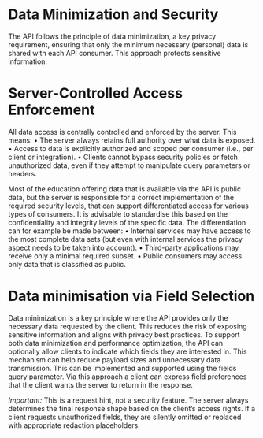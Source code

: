 # Data Minimization and Security
The API follows the principle of data minimization, a key privacy requirement, ensuring that only the minimum necessary (personal) data is shared with each API consumer. This approach protects sensitive information.

# Server-Controlled Access Enforcement
All data access is centrally controlled and enforced by the server. This means:
•	The server always retains full authority over what data is exposed.
•	Access to data is explicitly authorized and scoped per consumer (i.e., per client or integration).
•	Clients cannot bypass security policies or fetch unauthorized data, even if they attempt to manipulate query parameters or headers.

Most of the education offering data that is available via the API is public data, but the server is responsible for a correct implementation of the required security levels, that can support differentiated access for various types of consumers. It is advisable to standardise this based on the confidentiality and integrity levels of the specific data. The differentiation can for example be made between:
•	Internal services may have access to the most complete data sets (but even with internal services the privacy aspect needs to be taken into account).
•	Third-party applications may receive only a minimal required subset.
•	Public consumers may access only data that is classified as public.

# Data minimisation via Field Selection
Data minimization is a key principle where the API provides only the necessary data requested by the client. This reduces the risk of exposing sensitive information and aligns with privacy best practices.
To support both data minimization and performance optimization, the API can optionally allow clients to indicate which fields they are interested in. This mechanism can help reduce payload sizes and unnecessary data transmission.
This can be implemented and supported using the fields query parameter. Via this approach a client can express field preferences that the client wants the server to return in the response.

*Important:* This is a request hint, not a security feature. 
The server always determines the final response shape based on the client’s access rights. If a client requests unauthorized fields, they are silently omitted or replaced with appropriate redaction placeholders.